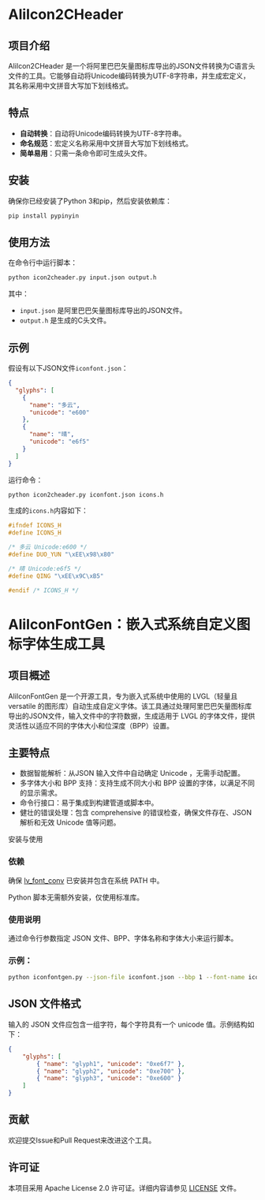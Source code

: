 # AliIcon2CHeader

## 项目介绍

AliIcon2CHeader 是一个将阿里巴巴矢量图标库导出的JSON文件转换为C语言头文件的工具。它能够自动将Unicode编码转换为UTF-8字符串，并生成宏定义，其名称采用中文拼音大写加下划线格式。

## 特点

- **自动转换**：自动将Unicode编码转换为UTF-8字符串。
- **命名规范**：宏定义名称采用中文拼音大写加下划线格式。
- **简单易用**：只需一条命令即可生成头文件。

## 安装

确保你已经安装了Python 3和pip，然后安装依赖库：

```bash
pip install pypinyin
```

## 使用方法

在命令行中运行脚本：

```bash
python icon2cheader.py input.json output.h
```

其中：

- `input.json` 是阿里巴巴矢量图标库导出的JSON文件。
- `output.h` 是生成的C头文件。

## 示例

假设有以下JSON文件`iconfont.json`：
```json
{
  "glyphs": [
    {
      "name": "多云",
      "unicode": "e600"
    },
    {
      "name": "晴",
      "unicode": "e6f5"
    }
  ]
}
```

运行命令：

```bash
python icon2cheader.py iconfont.json icons.h
```

生成的`icons.h`内容如下：
```C
#ifndef ICONS_H
#define ICONS_H

/* 多云 Unicode:e600 */
#define DUO_YUN "\xEE\x98\x80"

/* 晴 Unicode:e6f5 */
#define QING "\xEE\x9C\xB5"

#endif /* ICONS_H */
```



# AliIconFontGen：嵌入式系统自定义图标字体生成工具


## 项目概述
AliIconFontGen 是一个开源工具，专为嵌入式系统中使用的 LVGL（轻量且 versatile 的图形库）自动生成自定义字体。该工具通过处理阿里巴巴矢量图标库导出的JSON文件，输入文件中的字符数据，生成适用于 LVGL 的字体文件，提供灵活性以适应不同的字体大小和位深度（BPP）设置。

## 主要特点

* 数据智能解析：从JSON 输入文件中自动确定 Unicode ，无需手动配置。
* 多字体大小和 BPP 支持：支持生成不同大小和 BPP 设置的字体，以满足不同的显示需求。
* 命令行接口：易于集成到构建管道或脚本中。
* 健壮的错误处理：包含 comprehensive 的错误检查，确保文件存在、JSON 解析和无效 Unicode 值等问题。


安装与使用
### 依赖
确保 [lv_font_conv](https://github.com/lvgl/lv_font_conv) 已安装并包含在系统 PATH 中。

Python 脚本无需额外安装，仅使用标准库。

### 使用说明
通过命令行参数指定 JSON 文件、BPP、字体名称和字体大小来运行脚本。

### 示例：
```bash
python iconfontgen.py --json-file iconfont.json --bbp 1 --font-name iconfont --font-sizes 14 36
```

## JSON 文件格式
输入的 JSON 文件应包含一组字符，每个字符具有一个 unicode 值。示例结构如下：

```json
{
    "glyphs": [
        { "name": "glyph1", "unicode": "0xe6f7" },
        { "name": "glyph2", "unicode": "0xe700" },
        { "name": "glyph3", "unicode": "0xe600" }
    ]
}
```


## 贡献

欢迎提交Issue和Pull Request来改进这个工具。

## 许可证

本项目采用 Apache License 2.0 许可证。详细内容请参见 [LICENSE](LICENSE) 文件。
